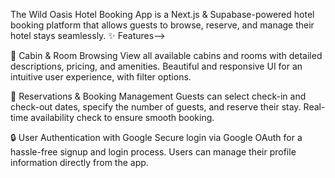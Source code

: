 The Wild Oasis Hotel Booking App is a Next.js & Supabase-powered hotel booking platform that allows guests to browse, reserve, and manage their hotel stays seamlessly.
✨ Features-->

🏨 Cabin & Room Browsing
View all available cabins and rooms with detailed descriptions, pricing, and amenities.
Beautiful and responsive UI for an intuitive user experience, with filter options.

📅 Reservations & Booking Management
Guests can select check-in and check-out dates, specify the number of guests, and reserve their stay.
Real-time availability check to ensure smooth booking.

🔒 User Authentication with Google
Secure login via Google OAuth for a hassle-free signup and login process.
Users can manage their profile information directly from the app.